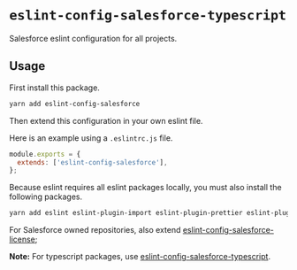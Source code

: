 # `eslint-config-salesforce-typescript`

Salesforce eslint configuration for all projects.

## Usage

First install this package.

```bash
yarn add eslint-config-salesforce
```

Then extend this configuration in your own eslint file.

Here is an example using a `.eslintrc.js` file.

```javascript
module.exports = {
  extends: ['eslint-config-salesforce'],
};
```

Because eslint requires all eslint packages locally, you must also install the following packages.

```bash
yarn add eslint eslint-plugin-import eslint-plugin-prettier eslint-plugin-jsdoc
```

For Salesforce owned repositories, also extend [eslint-config-salesforce-license](https://www.npmjs.com/package/eslint-config-salesforce-license);

**Note:** For typescript packages, use [eslint-config-salesforce-typescript](https://www.npmjs.com/package/eslint-config-salesforce-typescript).

